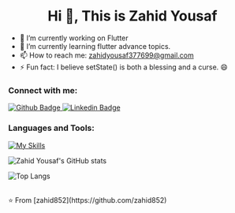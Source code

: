 <h1 align="center">Hi 👋, This is Zahid Yousaf</h1> 

- 🔭 I’m currently working on Flutter
- 🌱 I’m currently learning flutter advance topics.
- 📫 How to reach me: zahidyousaf377699@gmail.com
- ⚡ Fun fact: I believe setState() is both a blessing and a curse. 😄

### Connect with me:
<div id="badges">
  <a href="https://github.com/zahid852">
    <img src="https://img.shields.io/badge/Github-white?style=for-the-badge&logo=Github&logoColor=black" alt="Github Badge"/>
  </a>
  <a href="https://www.linkedin.com/in/zahidyousaf7/">
    <img src="https://img.shields.io/badge/Linkedin-blue?style=for-the-badge&logo=linkedin&logoColor=white" alt="Linkedin Badge"/>
  </a>
</div>

### Languages and Tools:
[![My Skills](https://skillicons.dev/icons?i=flutter,dart,firebase,github,git,postman,figma,xd&perline=5)](https://skillicons.dev)

![Zahid Yousaf's GitHub stats](https://github-readme-stats.vercel.app/api?username=zahid852&show_icons=true&theme=dark)

![Top Langs](https://github-readme-stats.vercel.app/api/top-langs/?username=zahid852&theme=dark)


<br>
⭐️ From [zahid852](https://github.com/zahid852)
